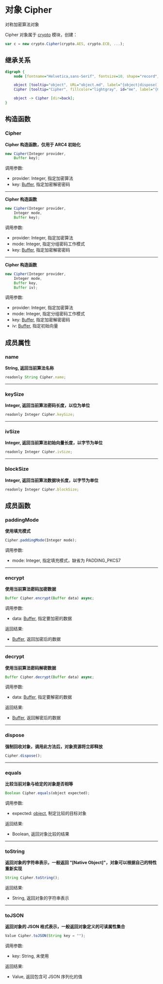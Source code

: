 # 对象 Cipher
对称加密算法对象

Cipher 对象属于 [crypto](../../module/ifs/crypto.md) 模块，创建：

```JavaScript
var c = new crypto.Cipher(crypto.AES, crypto.ECB, ...);
```

## 继承关系
```dot
digraph {
    node [fontname="Helvetica,sans-Serif", fontsize=10, shape="record", style="filled", fillcolor="white"];

    object [tooltip="object", URL="object.md", label="{object|dispose()\lequals()\ltoString()\ltoJSON()\l}"];
    Cipher [tooltip="Cipher", fillcolor="lightgray", id="me", label="{Cipher|new Cipher()\l|name\lkeySize\livSize\lblockSize\l|paddingMode()\lencrypt()\ldecrypt()\l}"];

    object -> Cipher [dir=back];
}
```

## 构造函数
        
### Cipher
**Cipher 构造函数，仅用于 ARC4 初始化**

```JavaScript
new Cipher(Integer provider,
    Buffer key);
```

调用参数:
* provider: Integer, 指定加密算法
* key: [Buffer](Buffer.md), 指定加密解密密码

--------------------------
**Cipher 构造函数**

```JavaScript
new Cipher(Integer provider,
    Integer mode,
    Buffer key);
```

调用参数:
* provider: Integer, 指定加密算法
* mode: Integer, 指定分组密码工作模式
* key: [Buffer](Buffer.md), 指定加密解密密码

--------------------------
**Cipher 构造函数**

```JavaScript
new Cipher(Integer provider,
    Integer mode,
    Buffer key,
    Buffer iv);
```

调用参数:
* provider: Integer, 指定加密算法
* mode: Integer, 指定分组密码工作模式
* key: [Buffer](Buffer.md), 指定加密解密密码
* iv: [Buffer](Buffer.md), 指定初始向量

## 成员属性
        
### name
**String, 返回当前算法名称**

```JavaScript
readonly String Cipher.name;
```

--------------------------
### keySize
**Integer, 返回当前算法密码长度，以位为单位**

```JavaScript
readonly Integer Cipher.keySize;
```

--------------------------
### ivSize
**Integer, 返回当前算法初始向量长度，以字节为单位**

```JavaScript
readonly Integer Cipher.ivSize;
```

--------------------------
### blockSize
**Integer, 返回当前算法数据块长度，以字节为单位**

```JavaScript
readonly Integer Cipher.blockSize;
```

## 成员函数
        
### paddingMode
**使用填充模式**

```JavaScript
Cipher.paddingMode(Integer mode);
```

调用参数:
* mode: Integer, 指定填充模式，缺省为 PADDING_PKCS7

--------------------------
### encrypt
**使用当前算法密码加密数据**

```JavaScript
Buffer Cipher.encrypt(Buffer data) async;
```

调用参数:
* data: [Buffer](Buffer.md), 指定要加密的数据

返回结果:
* [Buffer](Buffer.md), 返回加密后的数据

--------------------------
### decrypt
**使用当前算法密码解密数据**

```JavaScript
Buffer Cipher.decrypt(Buffer data) async;
```

调用参数:
* data: [Buffer](Buffer.md), 指定要解密的数据

返回结果:
* [Buffer](Buffer.md), 返回解密后的数据

--------------------------
### dispose
**强制回收对象，调用此方法后，对象资源将立即释放**

```JavaScript
Cipher.dispose();
```

--------------------------
### equals
**比较当前对象与给定的对象是否相等**

```JavaScript
Boolean Cipher.equals(object expected);
```

调用参数:
* expected: [object](object.md), 制定比较的目标对象

返回结果:
* Boolean, 返回对象比较的结果

--------------------------
### toString
**返回对象的字符串表示，一般返回 "[Native Object]"，对象可以根据自己的特性重新实现**

```JavaScript
String Cipher.toString();
```

返回结果:
* String, 返回对象的字符串表示

--------------------------
### toJSON
**返回对象的 JSON 格式表示，一般返回对象定义的可读属性集合**

```JavaScript
Value Cipher.toJSON(String key = "");
```

调用参数:
* key: String, 未使用

返回结果:
* Value, 返回包含可 JSON 序列化的值

